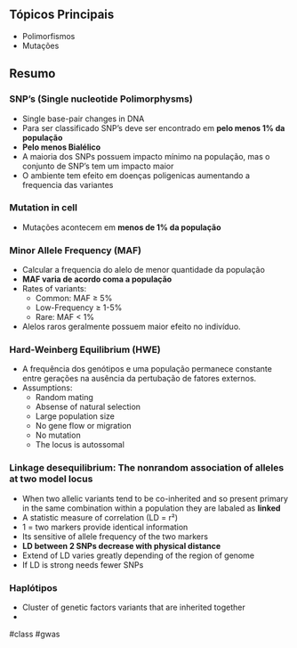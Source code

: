 ## Tópicos Principais
- Polimorfismos
- Mutações
## Resumo
### SNP’s (Single nucleotide Polimorphysms)
- Single base-pair changes in DNA
- Para ser classificado SNP’s deve ser encontrado em **pelo menos 1% da população**
- **Pelo menos Bialélico**
- A maioria dos SNPs possuem impacto mínimo na população, mas o conjunto de SNP’s tem um impacto maior
- O ambiente tem efeito em doenças poligenicas aumentando a frequencia das variantes
### Mutation in cell
- Mutações acontecem em **menos de 1% da população**

### Minor Allele Frequency (MAF)
- Calcular a frequencia do alelo de menor quantidade da população
- **MAF varia de acordo coma a população**
- Rates of variants:
	- Common: MAF ≥ 5%
	- Low-Frequency ≥ 1-5%
	- Rare: MAF < 1%
- Alelos raros geralmente possuem maior efeito no indivíduo.

### Hard-Weinberg Equilibrium (HWE)
- A frequência dos genótipos e uma população permanece constante entre gerações na ausência da pertubação de fatores externos.
- Assumptions:
	- Random mating
	- Absense of natural selection
	- Large population size
	- No gene flow or migration
	- No mutation 
	- The locus is autossomal

### Linkage desequilibrium: The nonrandom association of alleles at two model locus
- When two allelic variants tend to be co-inherited and so present primary in the same combination within a population they are labaled as **linked**
- A statistic measure of correlation (LD = r²)
- 1 =  two markers provide identical information
- Its sensitive of allele frequency of the two markers
- **LD between 2 SNPs decrease with physical distance**
- Extend of LD varies greatly depending of the region of genome
- If LD is strong needs fewer SNPs

### Haplótipos
- Cluster of genetic factors variants that are inherited together
- 


 
 #class #gwas